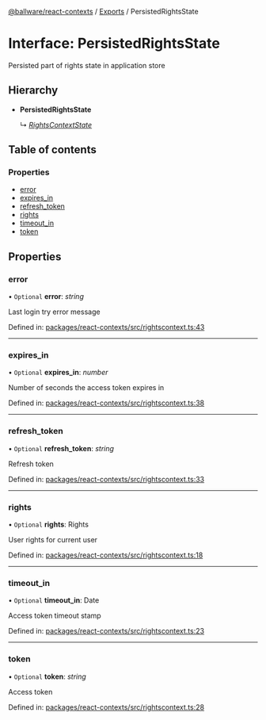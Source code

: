 [@ballware/react-contexts](../README.md) / [Exports](../modules.md) / PersistedRightsState

# Interface: PersistedRightsState

Persisted part of rights state in application store

## Hierarchy

* **PersistedRightsState**

  ↳ [*RightsContextState*](rightscontextstate.md)

## Table of contents

### Properties

- [error](persistedrightsstate.md#error)
- [expires\_in](persistedrightsstate.md#expires_in)
- [refresh\_token](persistedrightsstate.md#refresh_token)
- [rights](persistedrightsstate.md#rights)
- [timeout\_in](persistedrightsstate.md#timeout_in)
- [token](persistedrightsstate.md#token)

## Properties

### error

• `Optional` **error**: *string*

Last login try error message

Defined in: [packages/react-contexts/src/rightscontext.ts:43](https://github.com/ballware/ballware-client/blob/37e08ea/packages/react-contexts/src/rightscontext.ts#L43)

___

### expires\_in

• `Optional` **expires\_in**: *number*

Number of seconds the access token expires in

Defined in: [packages/react-contexts/src/rightscontext.ts:38](https://github.com/ballware/ballware-client/blob/37e08ea/packages/react-contexts/src/rightscontext.ts#L38)

___

### refresh\_token

• `Optional` **refresh\_token**: *string*

Refresh token

Defined in: [packages/react-contexts/src/rightscontext.ts:33](https://github.com/ballware/ballware-client/blob/37e08ea/packages/react-contexts/src/rightscontext.ts#L33)

___

### rights

• `Optional` **rights**: Rights

User rights for current user

Defined in: [packages/react-contexts/src/rightscontext.ts:18](https://github.com/ballware/ballware-client/blob/37e08ea/packages/react-contexts/src/rightscontext.ts#L18)

___

### timeout\_in

• `Optional` **timeout\_in**: Date

Access token timeout stamp

Defined in: [packages/react-contexts/src/rightscontext.ts:23](https://github.com/ballware/ballware-client/blob/37e08ea/packages/react-contexts/src/rightscontext.ts#L23)

___

### token

• `Optional` **token**: *string*

Access token

Defined in: [packages/react-contexts/src/rightscontext.ts:28](https://github.com/ballware/ballware-client/blob/37e08ea/packages/react-contexts/src/rightscontext.ts#L28)
